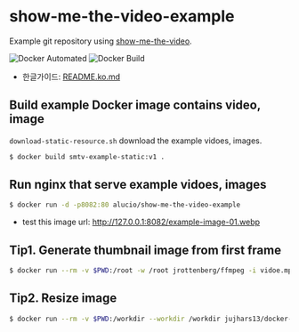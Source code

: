 # show-me-the-video-example
Example git repository using [show-me-the-video][smtv].

![Docker Automated](https://img.shields.io/docker/automated/alucio/show-me-the-video-example.svg)
![Docker Build](https://img.shields.io/docker/build/alucio/show-me-the-video-example.svg)

- 한글가이드: [README.ko.md](./README.ko.md)

## Build example Docker image contains video, image
`download-static-resource.sh` download the example vidoes, images.

```sh
$ docker build smtv-example-static:v1 .
```

## Run nginx that serve example vidoes, images

```sh
$ docker run -d -p8082:80 alucio/show-me-the-video-example
```

- test this image url: http://127.0.0.1:8082/example-image-01.webp

## Tip1. Generate thumbnail image from first frame

```sh
$ docker run --rm -v $PWD:/root -w /root jrottenberg/ffmpeg -i vidoe.mp4 -ss 00:00:00.0 -vframes 1 thumbnail.png
```

## Tip2. Resize image

```sh
$ docker run --rm -v $PWD:/workdir --workdir /workdir jujhars13/docker-imagemagick mogrify -resize 64x -quality 100 -path resized.64 original/*.png
```

[smtv]: https://github.com/alucio/show-me-the-video

